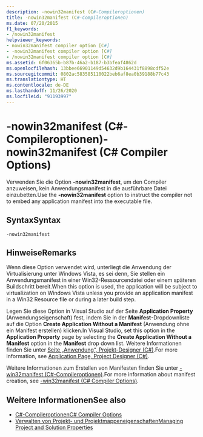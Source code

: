 ```yaml
---
description: -nowin32manifest (C#-Compileroptionen)
title: -nowin32manifest (C#-Compileroptionen)
ms.date: 07/20/2015
f1_keywords:
- /nowin32manifest
helpviewer_keywords:
- nowin32manifest compiler option [C#]
- -nowin32manifest compiler option [C#]
- /nowin32manifest compiler option [C#]
ms.assetid: 6f06365b-b87b-46a2-b187-b3bfeaf4862d
ms.openlocfilehash: 13bbee66901149d54632d9b164431f8898cdf52e
ms.sourcegitcommit: 0802ac583585110022beb6af8ea0b39188b77c43
ms.translationtype: HT
ms.contentlocale: de-DE
ms.lasthandoff: 11/26/2020
ms.locfileid: "91193997"
---
```

# <a name="-nowin32manifest-c-compiler-options"></a><span data-ttu-id="21a7f-103">-nowin32manifest (C#-Compileroptionen)</span><span class="sxs-lookup"><span data-stu-id="21a7f-103">-nowin32manifest (C# Compiler Options)</span></span>

<span data-ttu-id="21a7f-104">Verwenden Sie die Option **-nowin32manifest**, um den Compiler anzuweisen, kein Anwendungsmanifest in die ausführbare Datei einzubetten.</span><span class="sxs-lookup"><span data-stu-id="21a7f-104">Use the **-nowin32manifest** option to instruct the compiler not to embed any application manifest into the executable file.</span></span>  
  
## <a name="syntax"></a><span data-ttu-id="21a7f-105">Syntax</span><span class="sxs-lookup"><span data-stu-id="21a7f-105">Syntax</span></span>  
  
```console  
-nowin32manifest  
```  
  
## <a name="remarks"></a><span data-ttu-id="21a7f-106">Hinweise</span><span class="sxs-lookup"><span data-stu-id="21a7f-106">Remarks</span></span>  

 <span data-ttu-id="21a7f-107">Wenn diese Option verwendet wird, unterliegt die Anwendung der Virtualisierung unter Windows Vista, es sei denn, Sie stellen ein Anwendungsmanifest in einer Win32-Ressourcendatei oder einem späteren Buildschritt bereit.</span><span class="sxs-lookup"><span data-stu-id="21a7f-107">When this option is used, the application will be subject to virtualization on Windows Vista unless you provide an application manifest in a Win32 Resource file or during a later build step.</span></span>  
  
 <span data-ttu-id="21a7f-108">Legen Sie diese Option in Visual Studio auf der Seite **Application Property** (Anwendungseigenschaft) fest, indem Sie in der **Manifest**-Dropdownliste auf die Option **Create Application Without a Manifest** (Anwendung ohne ein Manifest erstellen) klicken.</span><span class="sxs-lookup"><span data-stu-id="21a7f-108">In Visual Studio, set this option in the **Application Property** page by selecting the **Create Application Without a Manifest** option in the **Manifest** drop down list.</span></span> <span data-ttu-id="21a7f-109">Weitere Informationen finden Sie unter [Seite „Anwendung“, Projekt-Designer (C#)](/visualstudio/ide/reference/application-page-project-designer-csharp).</span><span class="sxs-lookup"><span data-stu-id="21a7f-109">For more information, see [Application Page, Project Designer (C#)](/visualstudio/ide/reference/application-page-project-designer-csharp).</span></span>  
  
 <span data-ttu-id="21a7f-110">Weitere Informationen zum Erstellen von Manifesten finden Sie unter [-win32manifest (C#-Compileroptionen)](./win32manifest-compiler-option.md).</span><span class="sxs-lookup"><span data-stu-id="21a7f-110">For more information about manifest creation, see [-win32manifest (C# Compiler Options)](./win32manifest-compiler-option.md).</span></span>  
  
## <a name="see-also"></a><span data-ttu-id="21a7f-111">Weitere Informationen</span><span class="sxs-lookup"><span data-stu-id="21a7f-111">See also</span></span>

- [<span data-ttu-id="21a7f-112">C#-Compileroptionen</span><span class="sxs-lookup"><span data-stu-id="21a7f-112">C# Compiler Options</span></span>](./index.md)
- [<span data-ttu-id="21a7f-113">Verwalten von Projekt- und Projektmappeneigenschaften</span><span class="sxs-lookup"><span data-stu-id="21a7f-113">Managing Project and Solution Properties</span></span>](/visualstudio/ide/managing-project-and-solution-properties)
